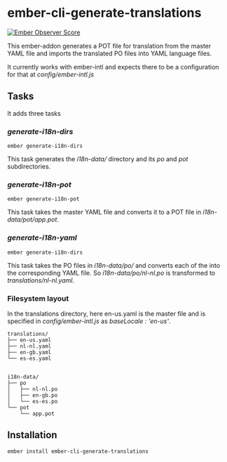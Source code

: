# ember-cli-generate-translations

[![Ember Observer Score](https://emberobserver.com/badges/ember-cli-generate-translations.svg)](https://emberobserver.com/addons/ember-cli-generate-translations)

This ember-addon generates a POT file for translation from the master YAML file
and imports the translated PO files into YAML language files.

It currently works with ember-intl and expects there to be a configuration for that at _config/ember-intl.js_

## Tasks

It adds three tasks

### _generate-i18n-dirs_

    ember generate-i18n-dirs

This task generates the _i18n-data/_ directory and its _po_ and _pot_ subdirectories.

### _generate-i18n-pot_

    ember generate-i18n-pot

This task takes the master YAML file and converts it to a POT file in _i18n-data/pot/app.pot_.

### _generate-i18n-yaml_

    ember generate-i18n-dirs

This task takes the PO files in _i18n-data/po/_ and converts each of the into the corresponding YAML file. So _i18n-data/po/nl-nl.po_ is transformed to _translations/nl-nl.yaml_.

### Filesystem layout

In the translations directory, here en-us.yaml is the master file and is specified in _config/ember-intl.js_ as _baseLocale : 'en-us'_.

    translations/
    ├── en-us.yaml
    ├── nl-nl.yaml
    ├── en-gb.yaml
    └── es-es.yaml


    i18n-data/
    ├── po
    │   ├── nl-nl.po
    │   ├── en-gb.po
    │   └── es-es.po
    └── pot
        └── app.pot

## Installation

    ember install ember-cli-generate-translations
